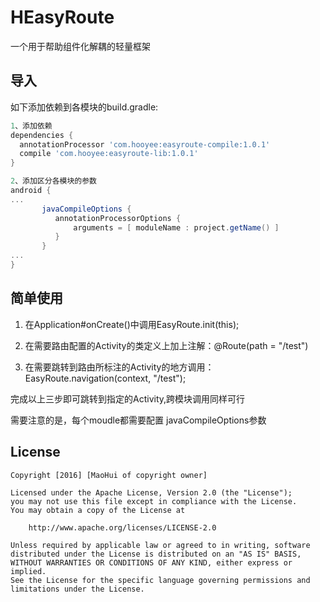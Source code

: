 # HEasyRoute
一个用于帮助组件化解耦的轻量框架

## 导入
如下添加依赖到各模块的build.gradle:

```gradle
1、添加依赖
dependencies {
  annotationProcessor 'com.hooyee:easyroute-compile:1.0.1'
  compile 'com.hooyee:easyroute-lib:1.0.1'
}

2、添加区分各模块的参数
android {
...
       javaCompileOptions {
          annotationProcessorOptions {
              arguments = [ moduleName : project.getName() ]
          }
       }
...
}
```

## 简单使用
1. 在Application#onCreate()中调用EasyRoute.init(this);

2. 在需要路由配置的Activity的类定义上加上注解：@Route(path = "/test")

3. 在需要跳转到路由所标注的Activity的地方调用：EasyRoute.navigation(context, "/test");

完成以上三步即可跳转到指定的Activity,跨模块调用同样可行

需要注意的是，每个moudle都需要配置 javaCompileOptions参数
## License

   ```license
   Copyright [2016] [MaoHui of copyright owner]

   Licensed under the Apache License, Version 2.0 (the "License");
   you may not use this file except in compliance with the License.
   You may obtain a copy of the License at

       http://www.apache.org/licenses/LICENSE-2.0

   Unless required by applicable law or agreed to in writing, software
   distributed under the License is distributed on an "AS IS" BASIS,
   WITHOUT WARRANTIES OR CONDITIONS OF ANY KIND, either express or implied.
   See the License for the specific language governing permissions and
   limitations under the License.
   ```

